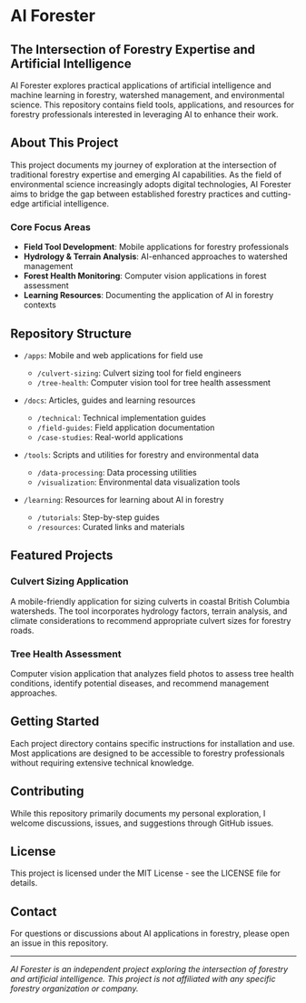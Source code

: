 # AI Forester

## The Intersection of Forestry Expertise and Artificial Intelligence

AI Forester explores practical applications of artificial intelligence and machine learning in forestry, watershed management, and environmental science. This repository contains field tools, applications, and resources for forestry professionals interested in leveraging AI to enhance their work.

## About This Project

This project documents my journey of exploration at the intersection of traditional forestry expertise and emerging AI capabilities. As the field of environmental science increasingly adopts digital technologies, AI Forester aims to bridge the gap between established forestry practices and cutting-edge artificial intelligence.

### Core Focus Areas

- **Field Tool Development**: Mobile applications for forestry professionals
- **Hydrology & Terrain Analysis**: AI-enhanced approaches to watershed management
- **Forest Health Monitoring**: Computer vision applications in forest assessment
- **Learning Resources**: Documenting the application of AI in forestry contexts

## Repository Structure

- `/apps`: Mobile and web applications for field use
  - `/culvert-sizing`: Culvert sizing tool for field engineers
  - `/tree-health`: Computer vision tool for tree health assessment
  
- `/docs`: Articles, guides and learning resources
  - `/technical`: Technical implementation guides
  - `/field-guides`: Field application documentation
  - `/case-studies`: Real-world applications

- `/tools`: Scripts and utilities for forestry and environmental data
  - `/data-processing`: Data processing utilities
  - `/visualization`: Environmental data visualization tools
  
- `/learning`: Resources for learning about AI in forestry
  - `/tutorials`: Step-by-step guides
  - `/resources`: Curated links and materials

## Featured Projects

### Culvert Sizing Application

A mobile-friendly application for sizing culverts in coastal British Columbia watersheds. The tool incorporates hydrology factors, terrain analysis, and climate considerations to recommend appropriate culvert sizes for forestry roads.

### Tree Health Assessment

Computer vision application that analyzes field photos to assess tree health conditions, identify potential diseases, and recommend management approaches.

## Getting Started

Each project directory contains specific instructions for installation and use. Most applications are designed to be accessible to forestry professionals without requiring extensive technical knowledge.

## Contributing

While this repository primarily documents my personal exploration, I welcome discussions, issues, and suggestions through GitHub issues.

## License

This project is licensed under the MIT License - see the LICENSE file for details.

## Contact

For questions or discussions about AI applications in forestry, please open an issue in this repository.

---

*AI Forester is an independent project exploring the intersection of forestry and artificial intelligence. This project is not affiliated with any specific forestry organization or company.*